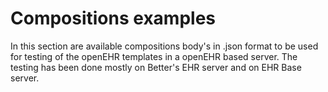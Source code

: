 # Compositions examples
In this section are available compositions body's in .json format to be used for testing of the openEHR templates in a openEHR based server.
The testing has been done mostly on Better's EHR server and on EHR Base server.
